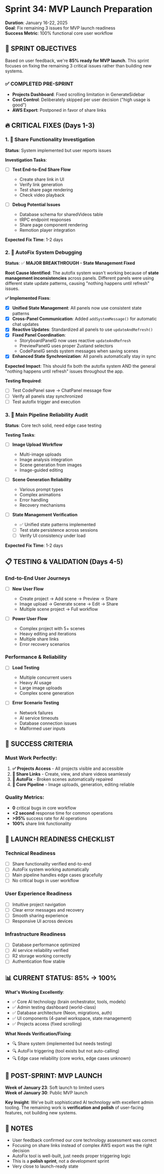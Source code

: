 # Sprint 34: MVP Launch Preparation

**Duration**: January 16-22, 2025  
**Goal**: Fix remaining 3 issues for MVP launch readiness  
**Success Metric**: 100% functional core user workflow

## 🎯 SPRINT OBJECTIVES

Based on user feedback, we're **85% ready for MVP launch**. This sprint focuses on fixing the remaining 3 critical issues rather than building new systems.

### ✅ COMPLETED PRE-SPRINT
- **Projects Dashboard**: Fixed scrolling limitation in GenerateSidebar
- **Cost Control**: Deliberately skipped per user decision ("high usage is good")
- **AWS Export**: Postponed in favor of share links

## 🔥 CRITICAL FIXES (Days 1-3)

### 1. 🔗 Share Functionality Investigation
**Status**: System implemented but user reports issues

**Investigation Tasks**:
- [ ] **Test End-to-End Share Flow**
  - Create share link in UI
  - Verify link generation
  - Test share page rendering
  - Check video playback

- [ ] **Debug Potential Issues**
  - Database schema for sharedVideos table
  - tRPC endpoint responses
  - Share page component rendering
  - Remotion player integration

**Expected Fix Time**: 1-2 days

### 2. 🔧 AutoFix System Debugging  
**Status**: ✅ **MAJOR BREAKTHROUGH - State Management Fixed**

**Root Cause Identified**: The autofix system wasn't working because of **state management inconsistencies** across panels. Different panels were using different state update patterns, causing "nothing happens until refresh" issues.

**✅ Implemented Fixes**:
- [x] **Unified State Management**: All panels now use consistent state patterns
- [x] **Cross-Panel Communication**: Added `addSystemMessage()` for automatic chat updates
- [x] **Reactive Updates**: Standardized all panels to use `updateAndRefresh()`
- [x] **Fixed Panel Coordination**: 
  - StoryboardPanelG now uses reactive `updateAndRefresh`
  - PreviewPanelG uses proper Zustand selectors
  - CodePanelG sends system messages when saving scenes
- [x] **Enhanced State Synchronization**: All panels automatically stay in sync

**Expected Impact**: This should fix both the autofix system AND the general "nothing happens until refresh" issues throughout the app.

**Testing Required**: 
- [ ] Test CodePanel save → ChatPanel message flow
- [ ] Verify all panels stay synchronized
- [ ] Test autofix trigger and execution

### 3. 🧠 Main Pipeline Reliability Audit
**Status**: Core tech solid, need edge case testing

**Testing Tasks**:
- [ ] **Image Upload Workflow**
  - Multi-image uploads
  - Image analysis integration
  - Scene generation from images
  - Image-guided editing

- [ ] **Scene Generation Reliability**
  - Various prompt types
  - Complex animations
  - Error handling
  - Recovery mechanisms

- [ ] **State Management Verification**  
  - ✅ Unified state patterns implemented
  - [ ] Test state persistence across sessions
  - [ ] Verify UI consistency under load

**Expected Fix Time**: 1-2 days

## 📋 TESTING & VALIDATION (Days 4-5)

### End-to-End User Journeys
- [ ] **New User Flow**
  - Create project → Add scene → Preview → Share
  - Image upload → Generate scene → Edit → Share
  - Multiple scene project → Full workflow

- [ ] **Power User Flow**
  - Complex project with 5+ scenes
  - Heavy editing and iterations
  - Multiple share links
  - Error recovery scenarios

### Performance & Reliability
- [ ] **Load Testing**
  - Multiple concurrent users
  - Heavy AI usage
  - Large image uploads
  - Complex scene generation

- [ ] **Error Scenario Testing**
  - Network failures
  - AI service timeouts
  - Database connection issues
  - Malformed user inputs

## 🎯 SUCCESS CRITERIA

### Must Work Perfectly:
1. **✅ Projects Access** - All projects visible and accessible
2. **🔗 Share Links** - Create, view, and share videos seamlessly  
3. **🔧 AutoFix** - Broken scenes automatically repaired
4. **🧠 Core Pipeline** - Image uploads, generation, editing reliable

### Quality Metrics:
- **0** critical bugs in core workflow
- **<2 second** response time for common operations
- **>95%** success rate for AI operations
- **100%** share link functionality

## 🚀 LAUNCH READINESS CHECKLIST

### Technical Readiness
- [ ] Share functionality verified end-to-end
- [ ] AutoFix system working automatically
- [ ] Main pipeline handles edge cases gracefully
- [ ] No critical bugs in user workflow

### User Experience Readiness  
- [ ] Intuitive project navigation
- [ ] Clear error messages and recovery
- [ ] Smooth sharing experience
- [ ] Responsive UI across devices

### Infrastructure Readiness
- [ ] Database performance optimized
- [ ] AI service reliability verified
- [ ] R2 storage working correctly
- [ ] Authentication flow stable

## 📊 CURRENT STATUS: 85% → 100%

**What's Working Excellently**:
- ✅ Core AI technology (brain orchestrator, tools, models)
- ✅ Admin testing dashboard (world-class)
- ✅ Database architecture (Neon, migrations, auth)
- ✅ UI components (4-panel workspace, state management)
- ✅ Projects access (fixed scrolling)

**What Needs Verification/Fixing**:
- 🔍 Share system (implemented but needs testing)
- 🔍 AutoFix triggering (tool exists but not auto-calling)
- 🔍 Edge case reliability (core works, edge cases unknown)

## 🎯 POST-SPRINT: MVP LAUNCH

**Week of January 23**: Soft launch to limited users  
**Week of January 30**: Public MVP launch  

**Key Insight**: We've built sophisticated AI technology with excellent admin tooling. The remaining work is **verification and polish** of user-facing features, not building new systems.

## 📝 NOTES

- User feedback confirmed our core technology assessment was correct
- Focusing on share links instead of complex AWS export was the right decision
- AutoFix tool is well-built, just needs proper triggering logic
- This is a **polish sprint**, not a development sprint
- Very close to launch-ready state 